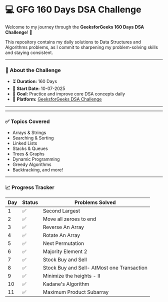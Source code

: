 # 💻 GFG 160 Days DSA Challenge

Welcome to my journey through the **GeeksforGeeks 160 Days DSA Challenge**! 🚀

This repository contains my daily solutions to Data Structures and Algorithms problems, as I commit to sharpening my problem-solving skills and staying consistent.

---

### 📌 About the Challenge

- ⏳ **Duration:** 160 Days
- 📅 **Start Date:** 10-07-2025
- 🧠 **Goal:** Practice and improve core DSA concepts daily
- 📝 **Platform:** [GeeksforGeeks DSA Challenge](https://www.geeksforgeeks.org)

---

---

### ✅ Topics Covered

- Arrays & Strings
- Searching & Sorting
- Linked Lists
- Stacks & Queues
- Trees & Graphs
- Dynamic Programming
- Greedy Algorithms
- Backtracking, and more!

---

### 📈 Progress Tracker

| Day | Status | Problems Solved |
|-----|--------|------------------|
| 1   | ✅     | Second Largest |
| 2   | ✅     | Move all zeroes to end |
| 3   | ✅     | Reverse An Array |
| 4  | ✅     | Rotate An Array |
| 5  | ✅     | Next Permutation |
| 6 | ✅     | Majority Element 2 |
| 7 | ✅     | Stock Buy and Sell |
| 8 | ✅   | Stock Buy and Sell- AtMost one Transaction|
| 9 | ✅   | Minimize the heights - II|
| 10 |✅ | Kadane's Algorithm |
| 11 |✅ | Maximum Product Subarray |





